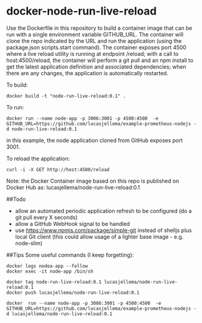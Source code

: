 # docker-node-run-live-reload
Use the Dockerfile in this repository to build a container image that can be run with a single environment variable GITHUB_URL. The container will clone the repo indicated by the URL and run the application (using the package.json scripts.start command). The container exposes port 4500 where a live reload utility is running at endpoint /reload; with a call to host:4500/reload, the container will perform a git pull and an npm install to get the latest application definition and associated dependencies; when there are any changes, the application is automatically restarted.

To build:
```
docker build -t "node-run-live-reload:0.1" .
```
To run:
```
docker run --name node-app -p 3006:3001 -p 4500:4500  -e GITHUB_URL=https://github.com/lucasjellema/example-prometheus-nodejs -d node-run-live-reload:0.1
````

in this example, the node application cloned from GitHub exposes port 3001.

To reload the application:
```
curl -i -X GET http://host:4500/reload
```

Note: the Docker Container image based on this repo is published on Docker Hub as: lucasjellema/node-run-live-reload:0.1

##Todo
- allow an automated periodic application refresh to be configured (do a git pull every X seconds) 
- allow a GitHub WebHook signal to be handled
- use https://www.npmjs.com/package/simple-git instead of shelljs plus local Git client (this could allow usage of a lighter base image - e.g. node-slim)

##Tips
Some useful commands (I keep forgetting):

```
docker logs nodea-app --follow
docker exec -it node-app /bin/sh

docker tag node-run-live-reload:0.1 lucasjellema/node-run-live-reload:0.1
docker push lucasjellema/node-run-live-reload:0.1

docker  run --name node-app -p 3006:3001 -p 4500:4500  -e GITHUB_URL=https://github.com/lucasjellema/example-prometheus-nodejs -d lucasjellema/node-run-live-reload:0.1
```
